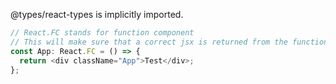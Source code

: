 @types/react-types is implicitly imported.

```typescript
// React.FC stands for function component
// This will make sure that a correct jsx is returned from the function
const App: React.FC = () => {
  return <div className="App">Test</div>;
};
```
